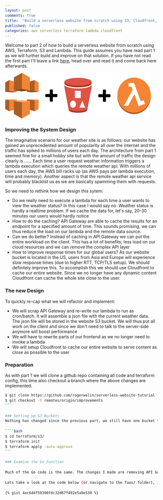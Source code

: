 ```yaml
---
layout: post
comments: true
title:  "Build a serverless website from scratch using S3, Cloudfront, AWS Lambda, Go and Terraform - Part 2"
published: false
categories: aws serverless terraform lambda cloudfront
---
```


Welcome to part 2 of how to build a serverless website from scratch using AWS, Terraform, S3 and Lambda. This guide assumes you have read part 1 as we will further build and improve on that solution. If you have not read the first part I'll leave a link [here](https://rogerwelin.github.io/aws/serverless/terraform/lambda/2019/03/18/build-a-serverless-website-from-scratch-with-lambda-and-terraform.html), head over and read it and come back here afterwards.

![weather-website](/assets/images/s3cf.png)

<!-- more -->

### **Improving the System Design**  
The imaginative scenario for our weather site is as follows: our website has gained an unprecedented amount of popularity all over the internet and the traffic has spiked to millions of users each day. The architecture from part 1 seemed fine for a small hobby site but with the amount of traffic the design clearly is ...... Each time a user request weather information triggers a lambda execution which queries the remote weather api. With millions of users each day, the AWS bill racks up (as AWS pays per lambda execution, time and memory). Another aspect is that the remote weather api service will probably blacklist us as we are basically spamming them with requests. 

So we need to rethink how we design this sytem:  
* Do we really need to execute a lambda for each time a user wants to view the weather status? In this case I would say no. Weather status is hardly a realtime problem. If we cache the data for, let's say, 20-30 minutes our users would hardly notice
* How to do the caching? API Gateway are able to cache the results for an endpoint for a specified amount of time. This sounds promising, we can thus reduce the load on our lambda and the remote data source.
* Can we do better? Instead of caching in API Gateway we can put the entire workload on the client. This has a lot of benefits; less load on our cloud resources and we can remove the complex API layer
* How to improve response times for our global users? As our website bucket is located in the US, users from Asia and Europe will experience slow response times (due to higher RTT, TCP/TLS setup). We should definitely improve this. To accomplish this we should use Cloudfront to cache our entire website. Since we no longer have any dynamic content Cloudfront can cache the whole site close to the user.

### **The new Design**  
To quickly re-cap what we will refactor and implement:
* We will scrap API Gateway and re-write our lambda to run as cron/batch. It will assemble a json file with the current weather data. The json file will be stored in the website S3 bucket. We will thus put all work on the client and since we don't need to talk to the server-side anymore will boost performance
* We will have to rewrite parts of our frontend as we no longer need to invoke a lambda
* We will setup Cloudfront to cache our entire website to serve content as close as possible to the user


### Preparation

As with part 1 we will clone a github repo containing all code and terraform config, this time also checkout a branch where the above changes are implemented.

````bash
$ git clone https://github.com/rogerwelin/serverless-website-tutorial
$ git checkout -t remotes/origin/improvements
```

### Setting up S3 Buckets  
Nothing has changed since the previous part, we still have one bucket that will be the website and one to store the lambda code as a zip-file. Just run terraform apply to provision the buckets.

````bash
$ cd terraform/s3/
$ terraform init
$ terraform apply -auto-approve
```

### Examine the Go Function

Much of the Go code is the same. The changes I made are removing API Gateway specific code sections as we no longer trigger the lambda from API Gateway. We also need to bring in depencencies to talk to S3. This lambda will be run as a batch. For simplicity sake I hardcoded the world location IDs we want, our lambda will fetch the data from the remote weather api site, tidy up the data and lastly write the content to a json file and transfer it to our website bucket.

Lets take a look at the code below (or navigate to the faas/ folder), important sections are commented:

{% gist 4ec6d4f59390fdc32d67f492e5a9e530 %}



